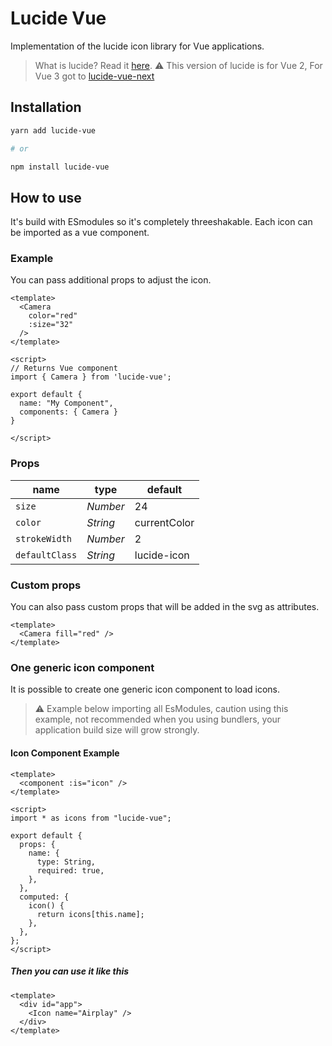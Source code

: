 # Lucide Vue

Implementation of the lucide icon library for Vue applications.

> What is lucide? Read it [here](https://github.com/lucide-icons/lucide#what-is-lucide).
> :warning: This version of lucide is for Vue 2, For Vue 3 got to [lucide-vue-next](https://github.com/lucide-icons/lucide/tree/master/packages/lucide-vue-next#lucide-vue-next)

## Installation

```sh
yarn add lucide-vue

# or

npm install lucide-vue
```

## How to use

It's build with ESmodules so it's completely threeshakable.
Each icon can be imported as a vue component.

### Example

You can pass additional props to adjust the icon.

``` vue
<template>
  <Camera
    color="red"
    :size="32"
  />
</template>

<script>
// Returns Vue component
import { Camera } from 'lucide-vue';

export default {
  name: "My Component",
  components: { Camera }
}

</script>
```

### Props

|  name        |   type   |  default
| ------------ | -------- | --------
| `size`       | *Number* | 24
| `color`      | *String* | currentColor
| `strokeWidth`| *Number* | 2
| `defaultClass`| *String* | lucide-icon

### Custom props

You can also pass custom props that will be added in the svg as attributes.

``` vue
<template>
  <Camera fill="red" />
</template>
```

### One generic icon component

It is possible to create one generic icon component to load icons.

> :warning: Example below importing all EsModules, caution using this example, not recommended when you using bundlers, your application build size will grow strongly.

#### Icon Component Example

``` vue
<template>
  <component :is="icon" />
</template>

<script>
import * as icons from "lucide-vue";

export default {
  props: {
    name: {
      type: String,
      required: true,
    },
  },
  computed: {
    icon() {
      return icons[this.name];
    },
  },
};
</script>
```

##### Then you can use it like this

``` vue
<template>
  <div id="app">
    <Icon name="Airplay" />
  </div>
</template>
```
